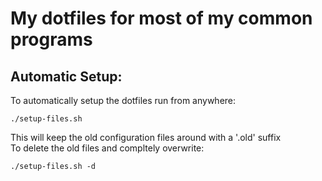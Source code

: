 # My dotfiles for most of my common programs

## Automatic Setup:  
To automatically setup the dotfiles run from anywhere:  
```
./setup-files.sh
```  

This will keep the old configuration files around with a '.old' suffix  
To delete the old files and compltely overwrite:
```
./setup-files.sh -d
```  
